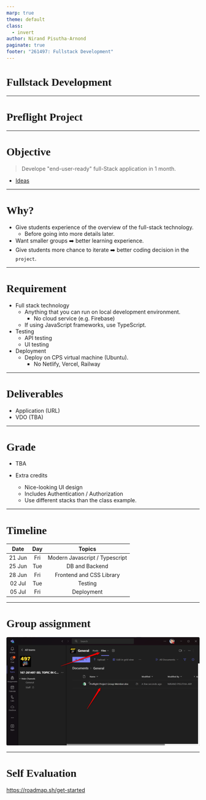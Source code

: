 ```yaml
---
marp: true
theme: default
class:
  - invert
author: Nirand Pisutha-Arnond
paginate: true
footer: "261497: Fullstack Development"
---
```


<style>
@import url('https://fonts.googleapis.com/css2?family=Prompt:ital,wght@0,100;0,300;0,400;0,700;1,100;1,300;1,400;1,700&display=swap');

    :root {
    font-family: Prompt;
    --hl-color: #D57E7E;
}
h1 {
  font-family: Prompt
}
</style>

# Fullstack Development

---

# Preflight Project

---

# Objective

> Develope "end-user-ready" full-Stack application in 1 month.

- [Ideas](https://github.com/ZOUHAIRFGRA/100-Project-Ideas-for-Full-Stack-Developers)

---

# Why?

- Give students experience of the overview of the full-stack technology.
  - Before going into more details later.
- Want smaller groups ➡️ better learning experience.
- Give students more chance to iterate ➡️ better coding decision in the `project`.

---



# Requirement

- Full stack technology
  - Anything that you can run on local development environment.
    - No cloud service (e.g. Firebase)
  - If using JavaScript frameworks, use TypeScript.
- Testing
  - API testing
  - UI testing
- Deployment
  - Deploy on CPS virtual machine (Ubuntu).
    - No Netlify, Vercel, Railway

---

# Deliverables

- Application (URL)
- VDO (TBA)

---

# Grade

- TBA

- Extra credits
  -	Nice-looking UI design
  -	Includes Authentication / Authorization
  - Use different stacks than the class example.


---

# Timeline

|  Date  | Day |             Topics             |
| :----: | :-: | :----------------------------: |
| 21 Jun | Fri | Modern Javascript / Typescript |
| 25 Jun | Tue |         DB and Backend         |
| 28 Jun | Fri |    Frontend and CSS Library    |
| 02 Jul | Tue |            Testing             |
| 05 Jul | Fri |           Deployment           |

---

# Group assignment

![width:800px](./img/preflight_member.png)


---

# Self Evaluation

https://roadmap.sh/get-started